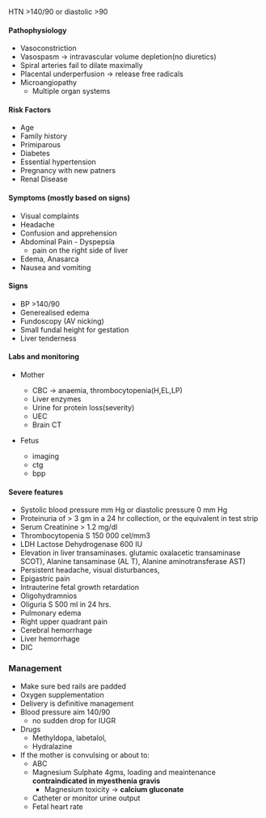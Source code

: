 HTN  >140/90 or diastolic >90

#### Pathophysiology

- Vasoconstriction
- Vasospasm -> intravascular volume depletion(no diuretics)
- Spiral arteries fail to dilate maximally
- Placental underperfusion -> release free radicals
- Microangiopathy
	- Multiple organ systems

#### Risk Factors
- Age
- Family history
- Primiparous
- Diabetes
- Essential hypertension
- Pregnancy with new patners
- Renal Disease

#### Symptoms (mostly based on signs)
- Visual complaints
- Headache
- Confusion and apprehension
- Abdominal Pain - Dyspepsia
	- pain on the right side of liver
- Edema, Anasarca
- Nausea and vomiting

#### Signs
- BP >140/90
- Generealised edema
- Fundoscopy (AV nicking)
- Small fundal height for gestation
- Liver tenderness

#### Labs and monitoring
- Mother 
	- CBC -> anaemia, thrombocytopenia(H,EL,LP)
	- Liver enzymes
	- Urine for protein loss(severity)
	- UEC
	- Brain CT

 - Fetus
	 - imaging 
	 - ctg
	 - bpp

#### Severe features

- Systolic blood pressure mm Hg or diastolic pressure 0
mm Hg
- Proteinuria of > 3 gm in a 24 hr collection, or the equivalent in test
strip
- Serum Creatinine > 1.2 mg/dl
- Thrombocytopenia S 150 000 cel/mm3
- LDH Lactose Dehydrogenase 600 IU
- Elevation in liver transaminases. glutamic oxalacetic transaminase
SCOT), Alanine tansaminase (AL T), Alanine aminotransferase
AST)
- Persistent headache, visual disturbances,
- Epigastric pain
- Intrauterine fetal growth retardation
- Oligohydramnios
- Oliguria S 500 ml in 24 hrs.
- Pulmonary edema
- Right upper quadrant pain
- Cerebral hemorrhage
- Liver hemorrhage
- DIC

### Management
- Make sure bed rails are padded
- Oxygen supplementation
- Delivery is definitive management
- Blood pressure aim 140/90
	- no sudden drop for IUGR
- Drugs
	- Methyldopa, labetalol, 
	- Hydralazine
- If the mother is convulsing or about to:
	- ABC
	- Magnesium Sulphate 4gms, loading and meaintenance **contraindicated in myesthenia gravis**
		- Magnesium toxicity -> **calcium gluconate**
	- Catheter or monitor urine output
	- Fetal heart rate